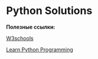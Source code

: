 # Python Solutions
**Полезные ссылки:**

[W3schools](https://www.w3schools.com/python)

[Learn Python Programming](https://www.programiz.com/python-programming)
